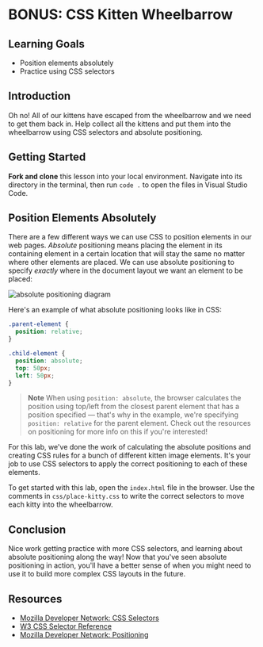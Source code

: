 # BONUS: CSS Kitten Wheelbarrow

## Learning Goals

- Position elements absolutely
- Practice using CSS selectors

## Introduction

Oh no! All of our kittens have escaped from the wheelbarrow and we need to get
them back in. Help collect all the kittens and put them into the wheelbarrow
using CSS selectors and absolute positioning.

## Getting Started

**Fork and clone** this lesson into your local environment. Navigate into its
directory in the terminal, then run `code .` to open the files in Visual Studio
Code.

## Position Elements Absolutely

There are a few different ways we can use CSS to position elements in our web
pages. _Absolute_ positioning means placing the element in its containing
element in a certain location that will stay the same no matter where other
elements are placed. We can use absolute positioning to specify _exactly_ where
in the document layout we want an element to be placed:

![absolute positioning diagram](https://curriculum-content.s3.amazonaws.com/phase-0/phase-0-css-kitten-lab/absolute-position.png)

Here's an example of what absolute positioning looks like in CSS:

```css
.parent-element {
  position: relative;
}

.child-element {
  position: absolute;
  top: 50px;
  left: 50px;
}
```

> **Note** When using `position: absolute`, the browser calculates the position
> using top/left from the closest parent element that has a position specified —
> that's why in the example, we're specifying `position: relative` for the
> parent element. Check out the resources on positioning for more info on this
> if you're interested!

For this lab, we've done the work of calculating the absolute positions and
creating CSS rules for a bunch of different kitten image elements. It's your job
to use CSS selectors to apply the correct positioning to each of these elements.

To get started with this lab, open the `index.html` file in the browser. Use the
comments in `css/place-kitty.css` to write the correct selectors to move each
kitty into the wheelbarrow.

## Conclusion

Nice work getting practice with more CSS selectors, and learning about absolute
positioning along the way! Now that you've seen absolute positioning in action,
you'll have a better sense of when you might need to use it to build more
complex CSS layouts in the future.

## Resources

- [Mozilla Developer Network: CSS Selectors](https://developer.mozilla.org/en-US/docs/Learn/CSS/Building_blocks/Selectors)
- [W3 CSS Selector Reference](https://www.w3schools.com/cssref/css_selectors.asp)
- [Mozilla Developer Network: Positioning](https://developer.mozilla.org/en-US/docs/Learn/CSS/CSS_layout/Positioning)

